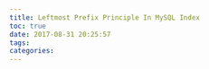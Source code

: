 ```yaml
---
title: Leftmost Prefix Principle In MySQL Index
toc: true
date: 2017-08-31 20:25:57
tags:
categories:
---
```


